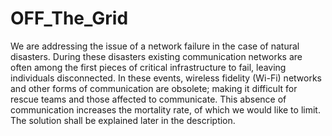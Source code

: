 # OFF_The_Grid 

We are addressing the issue of a network failure in the case of natural disasters. During these disasters existing communication networks are often among the first pieces of critical infrastructure to fail, leaving individuals disconnected. In these events, wireless fidelity (Wi-Fi) networks and other forms of communication are obsolete; making it difficult for rescue teams and those affected to communicate. This absence of communication increases the mortality rate, of which we would like to limit. The solution shall be explained later in the description.
